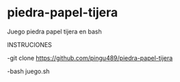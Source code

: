 # piedra-papel-tijera
Juego piedra papel tijera en bash

INSTRUCIONES


-git clone https://github.com/pingu489/piedra-papel-tijera

-bash juego.sh

